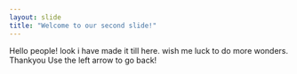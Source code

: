 ```yaml
---
layout: slide
title: "Welcome to our second slide!"
---
```

Hello people! look i have made it till here. wish me luck to do more wonders. Thankyou
Use the left arrow to go back!
